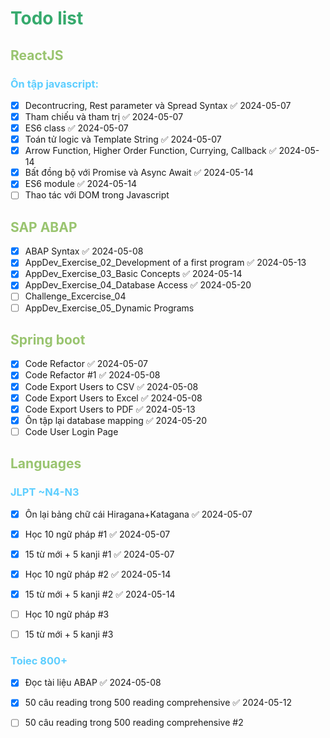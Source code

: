 # <span style="color:#36aa6d">Todo list </span>
## <span style="color:#99c46f">ReactJS</span>
### <span style="color:#5dceff">Ôn tập javascript:</span>
- [x] Decontrucring, Rest parameter và Spread Syntax ✅ 2024-05-07
- [x] Tham chiếu và tham trị ✅ 2024-05-07
- [x] ES6 class ✅ 2024-05-07
- [x] Toán tử logic và Template String ✅ 2024-05-07
- [x] Arrow Function, Higher Order Function, Currying, Callback ✅ 2024-05-14
- [x] Bất đồng bộ với Promise và Async Await ✅ 2024-05-14
- [x] ES6 module ✅ 2024-05-14
- [ ] Thao tác với DOM trong Javascript
## <span style="color:#99c46f">SAP ABAP</span>
- [x] ABAP Syntax ✅ 2024-05-08
- [x] AppDev_Exercise_02_Development of a first program ✅ 2024-05-13
- [x] AppDev_Exercise_03_Basic Concepts ✅ 2024-05-14
- [x] AppDev_Exercise_04_Database Access ✅ 2024-05-20
- [ ] Challenge_Excercise_04
- [ ] AppDev_Exercise_05_Dynamic Programs
## <span style="color:#99c46f">Spring boot</span>
- [x] Code Refactor ✅ 2024-05-07
- [x] Code Refactor #1 ✅ 2024-05-08
- [x] Code Export Users to CSV ✅ 2024-05-08
- [x] Code Export Users to Excel ✅ 2024-05-08
- [x] Code Export Users to PDF ✅ 2024-05-13
- [x] Ôn tập lại database mapping ✅ 2024-05-20
- [ ] Code User Login Page

## <span style="color:#99c46f">Languages</span> 
### <span style="color:#5dceff">JLPT ~N4-N3</span>
- [x] Ôn lại bảng chữ cái Hiragana+Katagana ✅ 2024-05-07
- [x] Học 10 ngữ pháp #1 ✅ 2024-05-07
- [x] 15 từ mới + 5 kanji #1 ✅ 2024-05-07
- [x] Học 10 ngữ pháp #2 ✅ 2024-05-14
- [x] 15 từ mới + 5 kanji #2 ✅ 2024-05-14
- [ ] Học 10 ngữ pháp #3
- [ ] 15 từ mới + 5 kanji #3


### <span style="color:#5dceff">Toiec 800+</span>
- [x] Đọc tài liệu ABAP ✅ 2024-05-08
- [x] 50 câu reading trong 500 reading comprehensive ✅ 2024-05-12
- [ ] 50 câu reading trong 500 reading comprehensive #2


